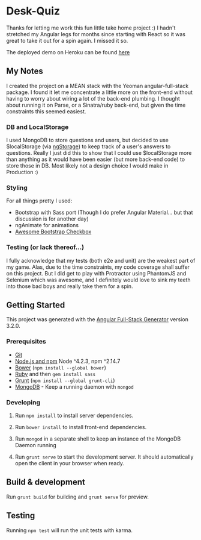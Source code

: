 # Desk-Quiz

Thanks for letting me work this fun little take home project :) I hadn't stretched my Angular legs for months since starting with React so it was great to take it out for a spin again. I missed it so.

The deployed demo on Heroku can be found [here](https://quizyluis.herokuapp.com)

## My Notes

I created the project on a MEAN stack with the Yeoman angular-full-stack package. I found it let me concentrate a little more on the front-end without having to worry about wiring a lot of the back-end plumbing.
I thought about running it on Parse, or a Sinatra/ruby back-end, but given the time constraints this seemed easiest.

### DB and LocalStorage

I used MongoDB to store questions and users, but decided to use $localStorage (via [ngStorage](https://github.com/gsklee/ngStorage)) to keep track of a user's answers to questions. Really I just did this to show that I could use $localStorage more than anything as it would have been easier (but more back-end code) to store those in DB. Most likely not a design choice I would make in Production :)

### Styling

For all things pretty I used:
- Bootstrap with Sass port (Though I do prefer Angular Material... but that discussion is for another day)
- ngAnimate for animations
- [Awesome Bootstrap Checkbox](https://github.com/flatlogic/awesome-bootstrap-checkbox)

### Testing (or lack thereof...)

I fully acknowledge that my tests (both e2e and unit) are the weakest part of my game. Alas, due to the time constraints, my code coverage shall suffer on this project. But I did get to play with Protractor using PhantomJS and Selenium which was awesome, and I definitely would love to sink my teeth into those bad boys and really take them for a spin.

## Getting Started

This project was generated with the [Angular Full-Stack Generator](https://github.com/DaftMonk/generator-angular-fullstack) version 3.2.0.

### Prerequisites

- [Git](https://git-scm.com/)
- [Node.js and npm](nodejs.org) Node ^4.2.3, npm ^2.14.7
- [Bower](bower.io) (`npm install --global bower`)
- [Ruby](https://www.ruby-lang.org) and then `gem install sass`
- [Grunt](http://gruntjs.com/) (`npm install --global grunt-cli`)
- [MongoDB](https://www.mongodb.org/) - Keep a running daemon with `mongod`

### Developing

1. Run `npm install` to install server dependencies.

2. Run `bower install` to install front-end dependencies.

3. Run `mongod` in a separate shell to keep an instance of the MongoDB Daemon running

4. Run `grunt serve` to start the development server. It should automatically open the client in your browser when ready.

## Build & development

Run `grunt build` for building and `grunt serve` for preview.

## Testing

Running `npm test` will run the unit tests with karma.
